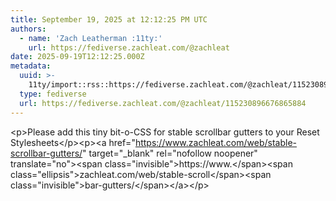 ```yaml
---
title: September 19, 2025 at 12:12:25 PM UTC
authors:
  - name: 'Zach Leatherman :11ty:'
    url: https://fediverse.zachleat.com/@zachleat
date: 2025-09-19T12:12:25.000Z
metadata:
  uuid: >-
    11ty/import::rss::https://fediverse.zachleat.com/@zachleat/115230896676865884
  type: fediverse
  url: https://fediverse.zachleat.com/@zachleat/115230896676865884
---
```

\<p>Please add this tiny bit-o-CSS for stable scrollbar gutters to your Reset Stylesheets\</p>\<p>\<a href="https://www.zachleat.com/web/stable-scrollbar-gutters/" target="\_blank" rel="nofollow noopener" translate="no">\<span class="invisible">https://www.\</span>\<span class="ellipsis">zachleat.com/web/stable-scroll\</span>\<span class="invisible">bar-gutters/\</span>\</a>\</p>